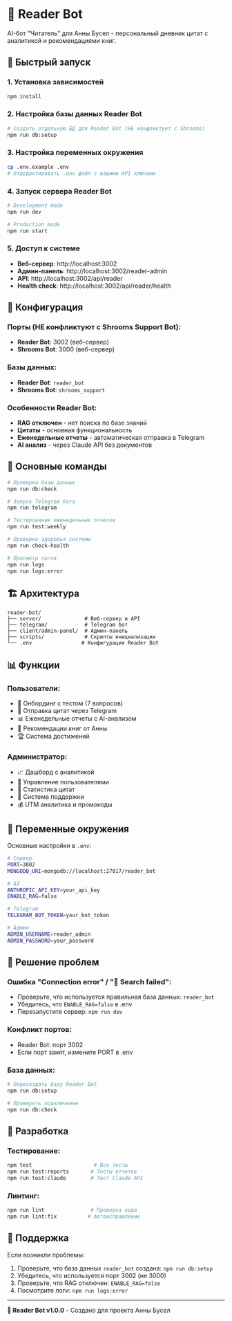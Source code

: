# 📖 Reader Bot

AI-бот "Читатель" для Анны Бусел - персональный дневник цитат с аналитикой и рекомендациями книг.

## 🚀 Быстрый запуск

### 1. Установка зависимостей
```bash
npm install
```

### 2. Настройка базы данных Reader Bot
```bash
# Создать отдельную БД для Reader Bot (НЕ конфликтует с Shrooms)
npm run db:setup
```

### 3. Настройка переменных окружения
```bash
cp .env.example .env
# Отредактировать .env файл с вашими API ключами
```

### 4. Запуск сервера Reader Bot
```bash
# Development mode
npm run dev

# Production mode  
npm run start
```

### 5. Доступ к системе
- **Веб-сервер**: http://localhost:3002
- **Админ-панель**: http://localhost:3002/reader-admin
- **API**: http://localhost:3002/api/reader
- **Health check**: http://localhost:3002/api/reader/health

## 🔧 Конфигурация

### Порты (НЕ конфликтуют с Shrooms Support Bot):
- **Reader Bot**: 3002 (веб-сервер)
- **Shrooms Bot**: 3000 (веб-сервер)

### Базы данных:
- **Reader Bot**: `reader_bot`
- **Shrooms Bot**: `shrooms_support`

### Особенности Reader Bot:
- **RAG отключен** - нет поиска по базе знаний
- **Цитаты** - основная функциональность
- **Еженедельные отчеты** - автоматическая отправка в Telegram
- **AI анализ** - через Claude API без документов

## 📖 Основные команды

```bash
# Проверка базы данных
npm run db:check

# Запуск Telegram бота
npm run telegram

# Тестирование еженедельных отчетов
npm run test:weekly

# Проверка здоровья системы
npm run check-health

# Просмотр логов
npm run logs
npm run logs:error
```

## 🏗️ Архитектура

```
reader-bot/
├── server/              # Веб-сервер и API
├── telegram/            # Telegram бот
├── client/admin-panel/  # Админ-панель
├── scripts/             # Скрипты инициализации
└── .env                # Конфигурация Reader Bot
```

## 📊 Функции

### Пользователи:
- 📝 Онбординг с тестом (7 вопросов)
- 💬 Отправка цитат через Telegram
- 📊 Еженедельные отчеты с AI-анализом
- 🎯 Рекомендации книг от Анны
- 🏆 Система достижений

### Администратор:
- 📈 Дашборд с аналитикой
- 👥 Управление пользователями
- 📖 Статистика цитат
- 🎫 Система поддержки
- 💰 UTM аналитика и промокоды

## 🔧 Переменные окружения

Основные настройки в `.env`:

```bash
# Сервер
PORT=3002
MONGODB_URI=mongodb://localhost:27017/reader_bot

# AI
ANTHROPIC_API_KEY=your_api_key
ENABLE_RAG=false

# Telegram
TELEGRAM_BOT_TOKEN=your_bot_token

# Админ
ADMIN_USERNAME=reader_admin
ADMIN_PASSWORD=your_password
```

## 🚨 Решение проблем

### Ошибка "Connection error" / "🍄 Search failed":
- Проверьте, что используется правильная база данных: `reader_bot`
- Убедитесь, что `ENABLE_RAG=false` в .env
- Перезапустите сервер: `npm run dev`

### Конфликт портов:
- Reader Bot: порт 3002
- Если порт занят, измените PORT в .env

### База данных:
```bash
# Пересоздать базу Reader Bot
npm run db:setup

# Проверить подключение
npm run db:check
```

## 📝 Разработка

### Тестирование:
```bash
npm test                    # Все тесты
npm run test:reports       # Тесты отчетов
npm run test:claude        # Тест Claude API
```

### Линтинг:
```bash
npm run lint               # Проверка кода
npm run lint:fix          # Автоисправление
```

## 🤝 Поддержка

Если возникли проблемы:

1. Проверьте, что база данных `reader_bot` создана: `npm run db:setup`
2. Убедитесь, что используется порт 3002 (не 3000)
3. Проверьте, что RAG отключен: `ENABLE_RAG=false`
4. Посмотрите логи: `npm run logs:error`

---

**📖 Reader Bot v1.0.0** - Создано для проекта Анны Бусел